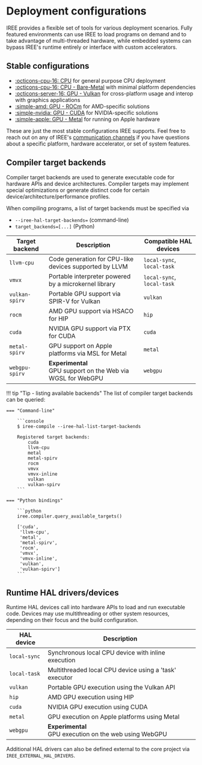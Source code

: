 # Deployment configurations

IREE provides a flexible set of tools for various deployment scenarios.
Fully featured environments can use IREE to load programs on demand and to take
advantage of multi-threaded hardware, while embedded systems can bypass IREE's
runtime entirely or interface with custom accelerators.

## Stable configurations

* [:octicons-cpu-16: CPU](./cpu.md) for general
  purpose CPU deployment
* [:octicons-cpu-16: CPU - Bare-Metal](./bare-metal.md)
  with minimal platform dependencies
* [:octicons-server-16: GPU - Vulkan](./gpu-vulkan.md)
  for cross-platform usage and interop with graphics applications
* [:simple-amd: GPU - ROCm](./gpu-rocm.md)
  for AMD-specific solutions
* [:simple-nvidia: GPU - CUDA](./gpu-cuda.md)
  for NVIDIA-specific solutions
* [:simple-apple: GPU - Metal](./gpu-metal.md)
  for running on Apple hardware

These are just the most stable configurations IREE supports. Feel free to reach
out on any of IREE's
[communication channels](../../index.md#communication-channels) if you have
questions about a specific platform, hardware accelerator, or set of system
features.

## Compiler target backends

Compiler target backends are used to generate executable code for hardware APIs
and device architectures. Compiler targets may implement special optimizations
or generate distinct code for certain device/architecture/performance profiles.

When compiling programs, a list of target backends must be specified via

* `--iree-hal-target-backends=` (command-line)
* `target_backends=[...]` (Python)

| Target backend | Description | Compatible HAL devices |
| -------------- | ----------- | ---------------------- |
| `llvm-cpu` | Code generation for CPU-like devices supported by LLVM | `local-sync`, `local-task` |
| `vmvx` | Portable interpreter powered by a microkernel library | `local-sync`, `local-task` |
| `vulkan-spirv` | Portable GPU support via SPIR-V for Vulkan | `vulkan` |
| `rocm` | AMD GPU support via HSACO for HIP | `hip` |
| `cuda` | NVIDIA GPU support via PTX for CUDA | `cuda` |
| `metal-spirv` | GPU support on Apple platforms via MSL for Metal | `metal` |
| `webgpu-spirv` | **Experimental** <br> GPU support on the Web via WGSL for WebGPU | `webgpu` |

!!! tip "Tip - listing available backends"
    The list of compiler target backends can be queried:

    === "Command-line"

        ```console
        $ iree-compile --iree-hal-list-target-backends

        Registered target backends:
            cuda
            llvm-cpu
            metal
            metal-spirv
            rocm
            vmvx
            vmvx-inline
            vulkan
            vulkan-spirv
        ```

    === "Python bindings"

        ```python
        iree.compiler.query_available_targets()

        ['cuda',
         'llvm-cpu',
         'metal',
         'metal-spirv',
         'rocm',
         'vmvx',
         'vmvx-inline',
         'vulkan',
         'vulkan-spirv']
        ```

## Runtime HAL drivers/devices

Runtime HAL devices call into hardware APIs to load and run executable code.
Devices may use multithreading or other system resources, depending on their
focus and the build configuration.

| HAL device   | Description |
| ------------ | ----------- |
| `local-sync` | Synchronous local CPU device with inline execution |
| `local-task` | Multithreaded local CPU device using a 'task' executor |
| `vulkan`     | Portable GPU execution using the Vulkan API |
| `hip`        | AMD GPU execution using HIP |
| `cuda`       | NVIDIA GPU execution using CUDA |
| `metal`      | GPU execution on Apple platforms using Metal |
| `webgpu`     | **Experimental** <br> GPU execution on the web using WebGPU |

Additional HAL drivers can also be defined external to the core project via
`IREE_EXTERNAL_HAL_DRIVERS`.
